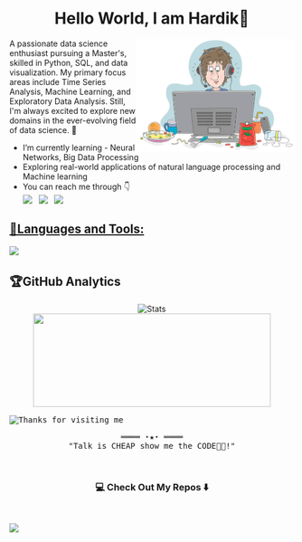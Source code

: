 <h1 align="center">Hello World, I am Hardik👋</h1>

<img align="right" alt="GIF" height="200px" src="./bit.png" />
A passionate data science enthusiast pursuing a Master's, skilled in Python, SQL, and data visualization. My primary focus areas include Time Series Analysis, Machine Learning, and Exploratory Data Analysis. Still, I'm always excited to explore new domains in the ever-evolving field of data science. 🚀 </br>

-  I’m currently learning -  Neural Networks, Big Data Processing
-  Exploring real-world applications of natural language processing and Machine learning
-  You can reach me through 👇
<br>[<img src="https://img.icons8.com/color/48/000000/linkedin.png" width="3.5%"/>](https://www.linkedin.com/in/hardik-kh107/)  &nbsp; 
    [<img src="https://img.icons8.com/fluent/48/000000/instagram-new.png" width="3.5%"/>](https://www.instagram.com/hardik.kh/)  &nbsp; 
    <a href="mailto:hardik.eldeco@gmail.com"> <img src="https://img.icons8.com/fluent/48/000000/gmail.png" width="3.5%"/>  

## 💢Languages and Tools:

<p align="left">
  <a href="https://skillicons.dev">
    <img src="https://skillicons.dev/icons?i=py,postgres,opencv,mysql,sklearn,cpp,vscode,stackoverflow,js&theme=light" />
  </a>
</p>

## 🏆GitHub Analytics
<p align="center"> 
<img align="center" height="300" width="420" src="https://github-readme-streak-stats.herokuapp.com/?user=hardik-kh&theme=dark&hide_border=false" alt="Stats" />
<br>
<img align="center" height="165" width="420" src="https://github-readme-stats.vercel.app/api/top-langs/?username=hardik-kh&theme=merko&hide_border=false&include_all_commits=true&count_private=false&layout=compact&langs_count=10&exclude_repo=gamebase&hide=objective-c,c,java" />
  
</p>
<samp>
 <img height="120" alt="Thanks for visiting me" width="100%" src="https://raw.githubusercontent.com/BrunnerLivio/brunnerlivio/master/images/marquee.svg" />
    <p align="center">
        ════ ⋆★⋆ ════
        <br>
        "Talk is CHEAP show me the CODE👨‍💻!"
    </p>
</samp>
<br>
<h3  align="center">💻 Check Out My Repos ⬇️ </h3>
<br>

<!--## 💰 You can help me by Donating
[![BuyMeACoffee](https://img.shields.io/badge/Buy%20Me%20a%20Coffee-ffdd00?style=for-the-badge&logo=buy-me-a-coffee&logoColor=black)](https://buymeacoffee.com/flutterboy) -->


![](https://komarev.com/ghpvc/?username=aryamanshrivastava&color=blue)
